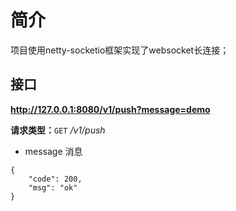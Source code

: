 # 简介
项目使用netty-socketio框架实现了websocket长连接；

## 接口
**http://127.0.0.1:8080/v1/push?message=demo**

**请求类型：**`GET` 
*/v1/push*
- message 消息
```
{
    "code": 200,
    "msg": "ok"
}
```
